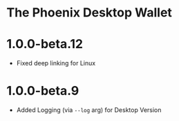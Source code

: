 # The Phoenix Desktop Wallet

# 1.0.0-beta.12

- Fixed deep linking for Linux

# 1.0.0-beta.9

- Added Logging (via `--log` arg) for Desktop Version
